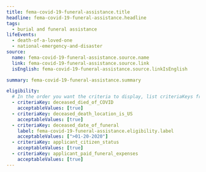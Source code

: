 ```yaml
---
title: fema-covid-19-funeral-assistance.title
headline: fema-covid-19-funeral-assistance.headline
tags:
  - burial and funeral assistance
lifeEvents:
  - death-of-a-loved-one
  - national-emergency-and-disaster
source:
  name: fema-covid-19-funeral-assistance.source.name
  link: fema-covid-19-funeral-assistance.source.link
  isEnglish: fema-covid-19-funeral-assistance.source.linkIsEnglish

summary: fema-covid-19-funeral-assistance.summary

eligibility:
  # In the order you want the criteria to display, list criteriaKeys from the csv here, each followed by a comma-separated list of which values indicate eligibility for that criteria. Wrap individual values in quotes if they have inner commas.
  - criteriaKey: deceased_died_of_COVID
    acceptableValues: [true]
  - criteriaKey: deceased_death_location_is_US
    acceptableValues: [true]
  - criteriaKey: deceased_date_of_funeral
    label: fema-covid-19-funeral-assistance.eligibility.label
    acceptableValues: [">01-20-2020"]
  - criteriaKey: applicant_citizen_status
    acceptableValues: [true]
  - criteriaKey: applicant_paid_funeral_expenses
    acceptableValues: [true]
---
```

